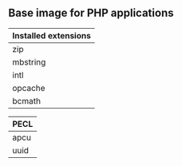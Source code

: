 ## Base image for PHP applications

| Installed extensions |
|----------------------|
| zip                  |
| mbstring             |
| intl                 |
| opcache              |
| bcmath               |

| PECL                 |
|----------------------|
| apcu                 |
| uuid                 |
